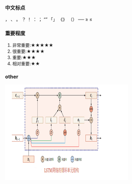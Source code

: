 ### 中文标点

，
、
。
？
！
：
；
“”
「」
《》
（）
──
≥
≤

### 重要程度

1. 非常重要:★★★★★
2. 很重要:★★★★
3. 重要:★★★
4. 相对重要:★★

### other

<img src="Other/img/LSTM示意图.png" width="400" height="310">